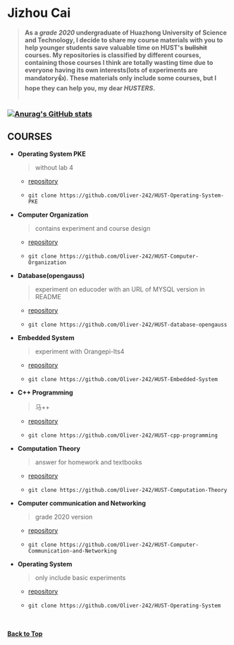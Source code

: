 # Jizhou Cai  
> **As a *grade 2020* undergraduate of Huazhong University of Science and Technology, I decide to share my course materials with you to help younger students save valuable time on HUST's ~~bullshit~~ courses. My repositories is classified by different courses, containing those courses I think are totally wasting time due to everyone having its own interests(lots of experiments are mandatory:+1:). These materials only include some courses, but I hope they can help you, my dear *HUSTERS*.**  
&nbsp; 
### [![Anurag's GitHub stats](https://github-readme-stats.vercel.app/api?username=Oliver-242&show_icons=true&theme=gruvbox)](https://github.com/anuraghazra/github-readme-stats)

## COURSES
- **Operating System PKE**
  > without lab 4
  - [repository](https://github.com/Oliver-242/HUST-Operating-System-PKE)  
  - ```
    git clone https://github.com/Oliver-242/HUST-Operating-System-PKE
    ```

- **Computer Organization**
  > contains experiment and course design
  - [repository](https://github.com/Oliver-242/HUST-Computer-Organization)  
  - ```
    git clone https://github.com/Oliver-242/HUST-Computer-Organization
    ```
  
- **Database(opengauss)**
  > experiment on educoder with an URL of MYSQL version in README
  - [repository](https://github.com/Oliver-242/HUST-database-opengauss)  
  - ```
    git clone https://github.com/Oliver-242/HUST-database-opengauss
    ```
  
- **Embedded System**
  > experiment with Orangepi-lts4
  - [repository](https://github.com/Oliver-242/HUST-Embedded-System)  
  - ```
    git clone https://github.com/Oliver-242/HUST-Embedded-System
    ```
  
- **C++ Programming**
  > 马++
  - [repository](https://github.com/Oliver-242/HUST-cpp-programming)  
  - ```
    git clone https://github.com/Oliver-242/HUST-cpp-programming
    ```
    
- **Computation Theory**
  > answer for homework and textbooks
  - [repository](https://github.com/Oliver-242/HUST-Computation-Theory)
  - ```
    git clone https://github.com/Oliver-242/HUST-Computation-Theory
    ```

- **Computer communication and Networking**
  > grade 2020 version
  - [repository](https://github.com/Oliver-242/HUST-CS-Computer-Communication-and-Networking)
  - ```
    git clone https://github.com/Oliver-242/HUST-Computer-Communication-and-Networking
    ```
    
- **Operating System**
  > only include basic experiments
  - [repository](https://github.com/Oliver-242/HUST-Operating-System)
  - ```
    git clone https://github.com/Oliver-242/HUST-Operating-System
    ```
      
&nbsp;  
&nbsp;  
[**Back to Top**](#top)
